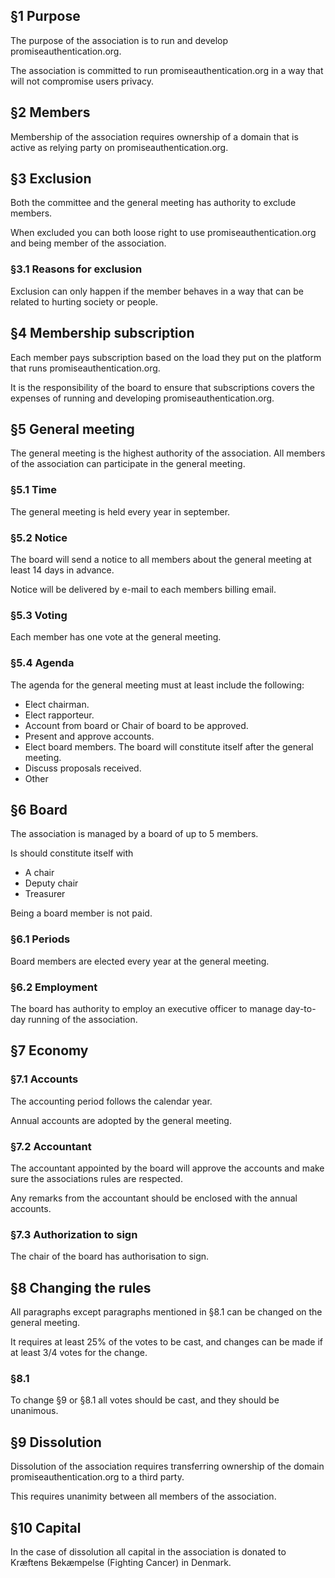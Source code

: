 ## §1 Purpose

The purpose of the association is to run and develop promiseauthentication.org.

The association is committed to run promiseauthentication.org in a way that will not compromise users privacy.

## §2 Members

Membership of the association requires ownership of a domain that is active as relying party on promiseauthentication.org.

## §3 Exclusion

Both the committee and the general meeting has authority to exclude members.

When excluded you can both loose right to use promiseauthentication.org and being member of the association.

### §3.1 Reasons for exclusion

Exclusion can only happen if the member behaves in a way that can be related to hurting society or people.

## §4 Membership subscription

Each member pays subscription based on the load they put on the platform that runs promiseauthentication.org.

It is the responsibility of the board to ensure that subscriptions covers the expenses of running and developing promiseauthentication.org.

## §5 General meeting

The general meeting is the highest authority of the association. All members of the association can participate in the general meeting.

### §5.1 Time

The general meeting is held every year in september.

### §5.2 Notice

The board will send a notice to all members about the general meeting at least 14 days in advance.

Notice will be delivered by e-mail to each members billing email.

### §5.3 Voting

Each member has one vote at the general meeting.

### §5.4 Agenda

The agenda for the general meeting must at least include the following:

- Elect chairman.
- Elect rapporteur.
- Account from board or Chair of board to be approved.
- Present and approve accounts.
- Elect board members. The board will constitute itself after the general meeting.
- Discuss proposals received.
- Other

## §6 Board

The association is managed by a board of up to 5 members.

Is should constitute itself with
- A chair
- Deputy chair
- Treasurer

Being a board member is not paid.

### §6.1 Periods

Board members are elected every year at the general meeting.

### §6.2 Employment

The board has authority to employ an executive  officer to manage day-to-day running of the association.

## §7 Economy

### §7.1 Accounts

The accounting period follows the calendar year.

Annual accounts are adopted by the general meeting.

### §7.2 Accountant

The accountant appointed by the board will approve the accounts and make sure the associations rules are respected.

Any remarks from the accountant should be enclosed with the annual accounts.

### §7.3 Authorization to sign

The chair of the board has authorisation to sign.

## §8 Changing the rules

All paragraphs except paragraphs mentioned in §8.1 can be changed on the general meeting.

It requires at least 25% of the votes to be cast, and changes can be made if at least 3/4 votes for the change.

### §8.1

To change §9 or §8.1 all votes should be cast, and they should be unanimous.

## §9 Dissolution

Dissolution of the association requires transferring ownership of the domain promiseauthentication.org to a third party.

This requires unanimity between all members of the association.

## §10 Capital

In the case of dissolution all capital in the association is donated to Kræftens Bekæmpelse (Fighting Cancer) in Denmark.
